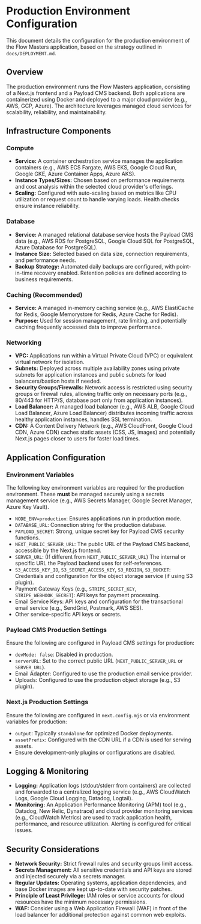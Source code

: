 # Production Environment Configuration

This document details the configuration for the production environment of the Flow Masters application, based on the strategy outlined in `docs/DEPLOYMENT.md`.

## Overview

The production environment runs the Flow Masters application, consisting of a Next.js frontend and a Payload CMS backend. Both applications are containerized using Docker and deployed to a major cloud provider (e.g., AWS, GCP, Azure). The architecture leverages managed cloud services for scalability, reliability, and maintainability.

## Infrastructure Components

### Compute

*   **Service:** A container orchestration service manages the application containers (e.g., AWS ECS Fargate, AWS EKS, Google Cloud Run, Google GKE, Azure Container Apps, Azure AKS).
*   **Instance Types/Sizes:** Chosen based on performance requirements and cost analysis within the selected cloud provider's offerings.
*   **Scaling:** Configured with auto-scaling based on metrics like CPU utilization or request count to handle varying loads. Health checks ensure instance reliability.

### Database

*   **Service:** A managed relational database service hosts the Payload CMS data (e.g., AWS RDS for PostgreSQL, Google Cloud SQL for PostgreSQL, Azure Database for PostgreSQL).
*   **Instance Size:** Selected based on data size, connection requirements, and performance needs.
*   **Backup Strategy:** Automated daily backups are configured, with point-in-time recovery enabled. Retention policies are defined according to business requirements.

### Caching (Recommended)

*   **Service:** A managed in-memory caching service (e.g., AWS ElastiCache for Redis, Google Memorystore for Redis, Azure Cache for Redis).
*   **Purpose:** Used for session management, rate limiting, and potentially caching frequently accessed data to improve performance.

### Networking

*   **VPC:** Applications run within a Virtual Private Cloud (VPC) or equivalent virtual network for isolation.
*   **Subnets:** Deployed across multiple availability zones using private subnets for application instances and public subnets for load balancers/bastion hosts if needed.
*   **Security Groups/Firewalls:** Network access is restricted using security groups or firewall rules, allowing traffic only on necessary ports (e.g., 80/443 for HTTP/S, database port only from application instances).
*   **Load Balancer:** A managed load balancer (e.g., AWS ALB, Google Cloud Load Balancer, Azure Load Balancer) distributes incoming traffic across healthy application instances, handles SSL termination.
*   **CDN:** A Content Delivery Network (e.g., AWS CloudFront, Google Cloud CDN, Azure CDN) caches static assets (CSS, JS, images) and potentially Next.js pages closer to users for faster load times.

## Application Configuration

### Environment Variables

The following key environment variables are required for the production environment. These **must** be managed securely using a secrets management service (e.g., AWS Secrets Manager, Google Secret Manager, Azure Key Vault).

*   `NODE_ENV=production`: Ensures applications run in production mode.
*   `DATABASE_URL`: Connection string for the production database.
*   `PAYLOAD_SECRET`: Strong, unique secret key for Payload CMS security functions.
*   `NEXT_PUBLIC_SERVER_URL`: The public URL of the Payload CMS backend, accessible by the Next.js frontend.
*   `SERVER_URL`: (If different from `NEXT_PUBLIC_SERVER_URL`) The internal or specific URL the Payload backend uses for self-references.
*   `S3_ACCESS_KEY_ID`, `S3_SECRET_ACCESS_KEY`, `S3_REGION`, `S3_BUCKET`: Credentials and configuration for the object storage service (if using S3 plugin).
*   Payment Gateway Keys (e.g., `STRIPE_SECRET_KEY`, `STRIPE_WEBHOOK_SECRET`): API keys for payment processing.
*   Email Service Keys: API keys and configuration for the transactional email service (e.g., SendGrid, Postmark, AWS SES).
*   Other service-specific API keys or secrets.

### Payload CMS Production Settings

Ensure the following are configured in Payload CMS settings for production:

*   `devMode: false`: Disabled in production.
*   `serverURL`: Set to the correct public URL (`NEXT_PUBLIC_SERVER_URL` or `SERVER_URL`).
*   Email Adapter: Configured to use the production email service provider.
*   Uploads: Configured to use the production object storage (e.g., S3 plugin).

### Next.js Production Settings

Ensure the following are configured in `next.config.mjs` or via environment variables for production:

*   `output`: Typically `standalone` for optimized Docker deployments.
*   `assetPrefix`: Configured with the CDN URL if a CDN is used for serving assets.
*   Ensure development-only plugins or configurations are disabled.

## Logging & Monitoring

*   **Logging:** Application logs (stdout/stderr from containers) are collected and forwarded to a centralized logging service (e.g., AWS CloudWatch Logs, Google Cloud Logging, Datadog, Logtail).
*   **Monitoring:** An Application Performance Monitoring (APM) tool (e.g., Datadog, New Relic, Dynatrace) and cloud provider monitoring services (e.g., CloudWatch Metrics) are used to track application health, performance, and resource utilization. Alerting is configured for critical issues.

## Security Considerations

*   **Network Security:** Strict firewall rules and security groups limit access.
*   **Secrets Management:** All sensitive credentials and API keys are stored and injected securely via a secrets manager.
*   **Regular Updates:** Operating systems, application dependencies, and base Docker images are kept up-to-date with security patches.
*   **Principle of Least Privilege:** IAM roles or service accounts for cloud resources have the minimum necessary permissions.
*   **WAF:** Consider using a Web Application Firewall (WAF) in front of the load balancer for additional protection against common web exploits.